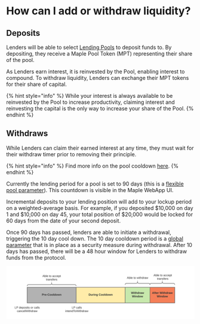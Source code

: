 # How can I add or withdraw liquidity?

## Deposits

Lenders will be able to select [Lending Pools](how-do-liquidity-pools-work.md) to deposit funds to. By depositing, they receive a Maple Pool Token (MPT) representing their share of the pool.

As Lenders earn interest, it is reinvested by the Pool, enabling interest to compound. To withdraw liquidity, Lenders can exchange their MPT tokens for their share of capital.

{% hint style="info" %}
While your interest is always available to be reinvested by the Pool to increase productivity, claiming interest and reinvesting the capital is the only way to increase your share of the Pool.
{% endhint %}

## Withdraws

While Lenders can claim their earned interest at any time, they must wait for their withdraw timer prior to removing their principle.&#x20;

{% hint style="info" %}
Find more info on the pool cooldown [here](https://github.com/maple-labs/maple-core/wiki/FDT-Exit-Defense-Mechanisms).
{% endhint %}

Currently the lending period for a pool is set to 90 days (this is a [flexible pool parameter](../maple-protocol-v1.0.0.md#flexible-parameters)). This countdown is visible in the Maple WebApp UI.&#x20;

Incremental deposits to your lending position will add to your lockup period on a weighted-average basis. For example, if you deposited $10,000 on day 1 and $10,000 on day 45, your total position of $20,000 would be locked for 60 days from the date of your second deposit.

Once 90 days has passed, lenders are able to initiate a withdrawal, triggering the 10 day cool down.  The 10 day cooldown period is a [global parameter](../maple-protocol-v1.0.0.md#global-parameters) that is in place as a security measure during withdrawal. After 10 days has passed, there will be a 48 hour window for Lenders to withdraw funds from the protocol.&#x20;

![Withdraw Timeline](../../.gitbook/assets/cooldown.png)

